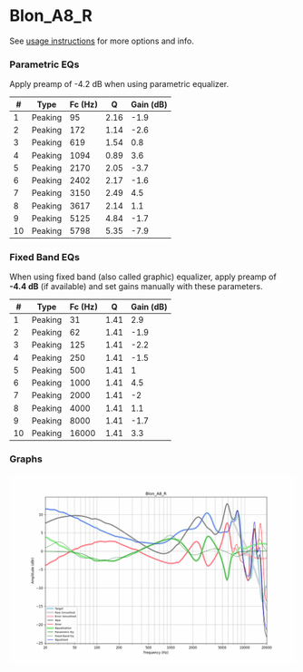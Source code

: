 # Blon_A8_R
See [usage instructions](https://github.com/jaakkopasanen/AutoEq#usage) for more options and info.

### Parametric EQs
Apply preamp of -4.2 dB when using parametric equalizer.

|   # | Type    |   Fc (Hz) |    Q |   Gain (dB) |
|-----|---------|-----------|------|-------------|
|   1 | Peaking |        95 | 2.16 |        -1.9 |
|   2 | Peaking |       172 | 1.14 |        -2.6 |
|   3 | Peaking |       619 | 1.54 |         0.8 |
|   4 | Peaking |      1094 | 0.89 |         3.6 |
|   5 | Peaking |      2170 | 2.05 |        -3.7 |
|   6 | Peaking |      2402 | 2.17 |        -1.6 |
|   7 | Peaking |      3150 | 2.49 |         4.5 |
|   8 | Peaking |      3617 | 2.14 |         1.1 |
|   9 | Peaking |      5125 | 4.84 |        -1.7 |
|  10 | Peaking |      5798 | 5.35 |        -7.9 |

### Fixed Band EQs
When using fixed band (also called graphic) equalizer, apply preamp of **-4.4 dB** (if available) and set gains manually with these parameters.

|   # | Type    |   Fc (Hz) |    Q |   Gain (dB) |
|-----|---------|-----------|------|-------------|
|   1 | Peaking |        31 | 1.41 |         2.9 |
|   2 | Peaking |        62 | 1.41 |        -1.9 |
|   3 | Peaking |       125 | 1.41 |        -2.2 |
|   4 | Peaking |       250 | 1.41 |        -1.5 |
|   5 | Peaking |       500 | 1.41 |         1   |
|   6 | Peaking |      1000 | 1.41 |         4.5 |
|   7 | Peaking |      2000 | 1.41 |        -2   |
|   8 | Peaking |      4000 | 1.41 |         1.1 |
|   9 | Peaking |      8000 | 1.41 |        -1.7 |
|  10 | Peaking |     16000 | 1.41 |         3.3 |

### Graphs
![](./Blon_A8_R.png)
